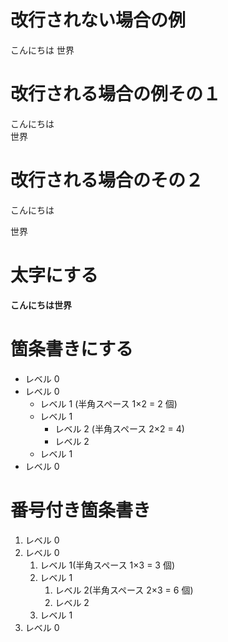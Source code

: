 # 改行されない場合の例

こんにちは
世界

# 改行される場合の例その１

こんにちは  
世界

# 改行される場合のその２

こんにちは

世界

# 太字にする

**こんにちは世界**

# 箇条書きにする

- レベル 0
- レベル 0
  - レベル 1 (半角スペース 1×2 = 2 個)
  - レベル 1
    - レベル 2 (半角スペース 2×2 = 4)
    - レベル 2
  - レベル 1
- レベル 0

# 番号付き箇条書き

1. レベル 0
1. レベル 0
   1. レベル 1(半角スペース 1×3 = 3 個)
   1. レベル 1
      1. レベル 2(半角スペース 2×3 = 6 個)
      1. レベル 2
   1. レベル 1
1. レベル 0
